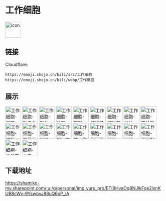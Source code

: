 # 工作细胞
<img src="https://emoji.shojo.cn/bili/src/工作细胞/icon.png" width="50" height="50" alt="icon">

## 链接
Cloudflare:
```
https://emoji.shojo.cn/bili/src/工作细胞
https://emoji.shojo.cn/bili/webp/工作细胞
```
## 展示
<img src="https://emoji.shojo.cn/bili/src/工作细胞/工作细胞-搬砖.png" width="50" height="50" alt="工作细胞-搬砖">
<img src="https://emoji.shojo.cn/bili/src/工作细胞/工作细胞-别担心.png" width="50" height="50" alt="工作细胞-别担心">
<img src="https://emoji.shojo.cn/bili/src/工作细胞/工作细胞-别怂.png" width="50" height="50" alt="工作细胞-别怂">
<img src="https://emoji.shojo.cn/bili/src/工作细胞/工作细胞-冲鸭.png" width="50" height="50" alt="工作细胞-冲鸭">
<img src="https://emoji.shojo.cn/bili/src/工作细胞/工作细胞-戳戳.png" width="50" height="50" alt="工作细胞-戳戳">
<img src="https://emoji.shojo.cn/bili/src/工作细胞/工作细胞-打扰了.png" width="50" height="50" alt="工作细胞-打扰了">
<img src="https://emoji.shojo.cn/bili/src/工作细胞/工作细胞-核弹开关.png" width="50" height="50" alt="工作细胞-核弹开关">
<img src="https://emoji.shojo.cn/bili/src/工作细胞/工作细胞-加油.png" width="50" height="50" alt="工作细胞-加油">
<img src="https://emoji.shojo.cn/bili/src/工作细胞/工作细胞-交给我.png" width="50" height="50" alt="工作细胞-交给我">
<img src="https://emoji.shojo.cn/bili/src/工作细胞/工作细胞-惊吓.png" width="50" height="50" alt="工作细胞-惊吓">
<img src="https://emoji.shojo.cn/bili/src/工作细胞/工作细胞-霉菌再见.png" width="50" height="50" alt="工作细胞-霉菌再见">
<img src="https://emoji.shojo.cn/bili/src/工作细胞/工作细胞-迷路.png" width="50" height="50" alt="工作细胞-迷路">
<img src="https://emoji.shojo.cn/bili/src/工作细胞/工作细胞-努力工作.png" width="50" height="50" alt="工作细胞-努力工作">
<img src="https://emoji.shojo.cn/bili/src/工作细胞/工作细胞-前方施工.png" width="50" height="50" alt="工作细胞-前方施工">
<img src="https://emoji.shojo.cn/bili/src/工作细胞/工作细胞-闪亮登场.png" width="50" height="50" alt="工作细胞-闪亮登场">
<img src="https://emoji.shojo.cn/bili/src/工作细胞/工作细胞-社死.png" width="50" height="50" alt="工作细胞-社死">
<img src="https://emoji.shojo.cn/bili/src/工作细胞/工作细胞-团建.png" width="50" height="50" alt="工作细胞-团建">
<img src="https://emoji.shojo.cn/bili/src/工作细胞/工作细胞-想不起来.png" width="50" height="50" alt="工作细胞-想不起来">
<img src="https://emoji.shojo.cn/bili/src/工作细胞/工作细胞-辛苦了.png" width="50" height="50" alt="工作细胞-辛苦了">
<img src="https://emoji.shojo.cn/bili/src/工作细胞/工作细胞-中暑.png" width="50" height="50" alt="工作细胞-中暑">

## 下载地址

https://shamiko-my.sharepoint.com/:u:/g/personal/img_yuru_pro/ETI8HvaOq8NJlkFqe2isnKUB8cWv-9YswbvJ88uQ6oP_iA